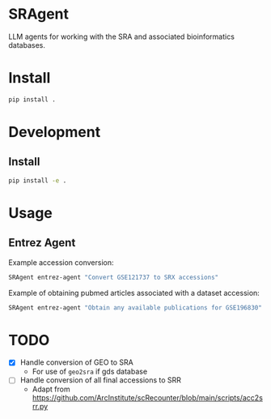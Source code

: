 SRAgent
=======

LLM agents for working with the SRA and associated bioinformatics databases.


# Install 
    
```bash
pip install .
```

# Development

## Install

```bash
pip install -e .
```

# Usage

## Entrez Agent

Example accession conversion:

```bash
SRAgent entrez-agent "Convert GSE121737 to SRX accessions"
```

Example of obtaining pubmed articles associated with a dataset accession:

```bash
SRAgent entrez-agent "Obtain any available publications for GSE196830"
```




# TODO

* [X] Handle conversion of GEO to SRA
  * For use of `geo2sra` if gds database
* [ ] Handle conversion of all final accessions to SRR
  * Adapt from https://github.com/ArcInstitute/scRecounter/blob/main/scripts/acc2srr.py
